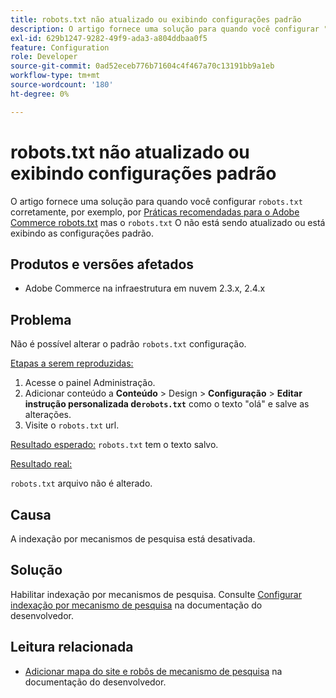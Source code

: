 ```yaml
---
title: robots.txt não atualizado ou exibindo configurações padrão
description: O artigo fornece uma solução para quando você configurar "robots.txt" corretamente, por exemplo, para [Práticas recomendadas para o Adobe Commerce robots.txt](https://support.magento.com/hc/en-us/articles/360048754931), mas o "robots.txt" não está sendo atualizado ou está exibindo as configurações padrão.
exl-id: 629b1247-9282-49f9-ada3-a804ddbaa0f5
feature: Configuration
role: Developer
source-git-commit: 0ad52eceb776b71604c4f467a70c13191bb9a1eb
workflow-type: tm+mt
source-wordcount: '180'
ht-degree: 0%

---
```


# robots.txt não atualizado ou exibindo configurações padrão

O artigo fornece uma solução para quando você configurar `robots.txt` corretamente, por exemplo, por [Práticas recomendadas para o Adobe Commerce robots.txt](https://support.magento.com/hc/en-us/articles/360048754931) mas o `robots.txt` O não está sendo atualizado ou está exibindo as configurações padrão.

## Produtos e versões afetados

* Adobe Commerce na infraestrutura em nuvem 2.3.x, 2.4.x

## Problema

Não é possível alterar o padrão `robots.txt` configuração.

<u>Etapas a serem reproduzidas:</u>

1. Acesse o painel Administração.
1. Adicionar conteúdo a **Conteúdo** > Design > **Configuração** > **Editar instrução personalizada de`robots.txt`** como o texto &quot;olá&quot; e salve as alterações.
1. Visite o `robots.txt` url.

<u>Resultado esperado:</u>
`robots.txt` tem o texto salvo.

<u>Resultado real:</u>

`robots.txt` arquivo não é alterado.

## Causa

A indexação por mecanismos de pesquisa está desativada.

## Solução

Habilitar indexação por mecanismos de pesquisa. Consulte [Configurar indexação por mecanismo de pesquisa](https://devdocs.magento.com/cloud/trouble/robots-sitemap.html#configure-indexing-by-search-engine) na documentação do desenvolvedor.

## Leitura relacionada

* [Adicionar mapa do site e robôs de mecanismo de pesquisa](https://devdocs.magento.com/cloud/trouble/robots-sitemap.html) na documentação do desenvolvedor.
